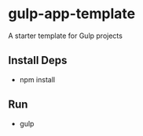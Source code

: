 # gulp-app-template
A starter template for Gulp projects 

## Install Deps 
- npm install 

## Run 
- gulp 

